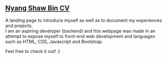 ## [Nyang Shaw Bin CV](nyangshawbin.github.io)


A landing page to introduce myself as well as to document my experiences and projects. <br>
I am an aspiring developer (backend) and this webpage was made in an attempt to expose myself to front-end web development and languages such as HTML, CSS, Javascript and Bootstrap.

Feel free to check it out! :)
